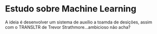# Estudo sobre Machine Learning
A ideia é desenvolver um sistema de auxílio a toamda de desições, assim com o TRANSLTR de Trevor Strathmore...ambicioso não acha?
